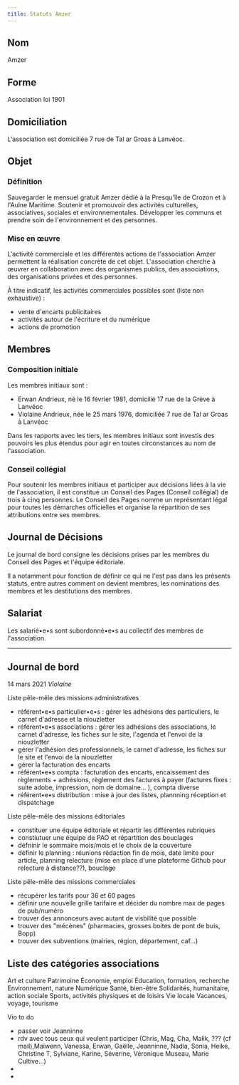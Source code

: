 ```yaml
---
title: Statuts Amzer
---
```


## Nom
Amzer

## Forme
Association loi 1901

## Domiciliation
L'association est domiciliée 7 rue de Tal ar Groas à Lanvéoc.

## Objet

### Définition
Sauvegarder le mensuel gratuit Amzer dédié à la Presqu'île de Crozon et à l'Aulne Maritime. Soutenir et promouvoir des activités culturelles, associatives, sociales et environnementales. Développer les communs et prendre soin de l'environnement et des personnes.

### Mise en œuvre
L'activité commerciale et les différentes actions de l'association Amzer permettent la réalisation concrète de cet objet. L'association cherche à œuvrer en collaboration avec des organismes publics, des associations, des organisations privées et des personnes.

À titre indicatif, les activités commerciales possibles sont (liste non exhaustive) :
- vente d'encarts publicitaires
- activités autour de l'écriture et du numérique
- actions de promotion 

## Membres

### Composition initiale
Les membres initiaux sont :
- Erwan Andrieux, né le 16 février 1981, domicilié 17 rue de la Grève à Lanvéoc
- Violaine Andrieux, née le 25 mars 1976, domiciliée 7 rue de Tal ar Groas à Lanvéoc

Dans les rapports avec les tiers, les membres initiaux sont investis des pouvoirs les plus étendus pour agir en toutes circonstances au nom de l'association.

### Conseil collégial
Pour soutenir les membres initiaux et participer aux décisions liées à la vie de l'association, il est constitué un Conseil des Pages (Conseil collégial) de trois à cinq personnes. Le Conseil des Pages nomme un représentant légal pour toutes les démarches officielles et organise la répartition de ses attributions entre ses membres.

## Journal de Décisions
Le journal de bord consigne les décisions prises par les membres du Conseil des Pages et l'équipe éditoriale.

Il a notamment pour fonction de définir ce qui ne l'est pas dans les présents statuts, entre autres comment on devient membres, les nominations des membres et les destitutions des membres.

## Salariat
Les salarié•e•s sont subordonné•e•s au collectif des membres de l'association.

---- 

## Journal de bord

14 mars 2021
*Violaine*

Liste pêle-mêle des missions administratives
- référent•e•s particulier•e•s : gérer les adhésions des particuliers, le carnet d'adresse et la niouzletter
- référent•e•s associations : gérer les adhésions des associations, le carnet d'adresse, les fiches sur le site, l'agenda et l'envoi de la niouzletter
- gérer l'adhésion des professionnels, le carnet d'adresse, les fiches sur le site et l'envoi de la niouzletter
- gérer la facturation des encarts
- référent•e•s compta : facturation des encarts, encaissement des règlements + adhésions, règlement des factures à payer (factures fixes : suite adobe, impression, nom de domaine... ), compta diverse
- référent•e•s distribution : mise à jour des listes, plannning réception et dispatchage

Liste pêle-mêle des missions éditoriales
- constituer une équipe éditoriale et répartir les différentes rubriques
- constiutuer une équipe de PAO et répartition des bouclages
- défninir le sommaire mois/mois et le choix de la couverture
- définir le planning : réunions rédaction fin de mois, date limite pour article, planning relecture (mise en place d'une plateforme Github pour relecture à distance??), bouclage

Liste pêle-mêle des missions commerciales
- récupérer les tarifs pour 36 et 60 pages
- définir une nouvelle grille tarifaire et décider du nombre max de pages de pub/numéro
- trouver des annonceurs avec autant de visbilité que possible
- trouver des "mécènes" (pharmacies, grosses boites de pont de buis, Bopp)
- trouver des subventions (mairies, région, département, caf...)

## Liste des catégories associations
Art et culture
Patrimoine
Économie, emploi
Éducation, formation, recherche
Environnement, nature
Numérique
Santé, bien-être
Solidarités, humanitaire, action sociale
Sports, activités physiques et de loisirs
Vie locale
Vacances, voyage, tourisme


Vio to do
- passer voir Jeanninne
- rdv avec tous ceux qui veulent participer (Chris, Mag, Cha, Malik, ??? (cf mail),Maïwenn, Vanessa, Erwan, Gaëlle, Jeanninne, Nadia, Sonia, Heike, Christine T, Sylviane, Karine, Séverine, Véronique Museau, Marie Cultive...)
- 
- 



